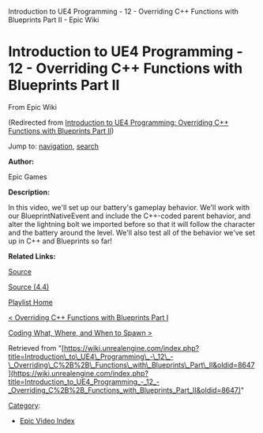 Introduction to UE4 Programming - 12 - Overriding C++ Functions with Blueprints Part II - Epic Wiki              

Introduction to UE4 Programming - 12 - Overriding C++ Functions with Blueprints Part II
=======================================================================================

From Epic Wiki

(Redirected from [Introduction to UE4 Programming: Overriding C++ Functions with Blueprints Part II](/index.php?title=Introduction_to_UE4_Programming:_Overriding_C%2B%2B_Functions_with_Blueprints_Part_II&redirect=no "Introduction to UE4 Programming: Overriding C++ Functions with Blueprints Part II"))

Jump to: [navigation](#mw-navigation), [search](#p-search)

  

**Author:**

Epic Games

**Description:**

In this video, we'll set up our battery's gameplay behavior. We'll work with our BlueprintNativeEvent and include the C++-coded parent behavior, and alter the lightning bolt we imported before so that it will follow the character and the battery around the level. We'll also test all of the behavior we've set up in C++ and Blueprints so far!

**Related Links:**

[Source](https://d26ilriwvtzlb.cloudfront.net/3/3c/Source.zip "Source.zip")

[Source (4.4)](https://d26ilriwvtzlb.cloudfront.net/8/85/Source_4_4.zip "Source 4 4.zip")

[Playlist Home](/Category:Epic_Video_Playlists "Category:Epic Video Playlists")

[< Overriding C++ Functions with Blueprints Part I](/Introduction_to_UE4_Programming_-_12_-_Overriding_C%2B%2B_Functions_with_Blueprints "Introduction to UE4 Programming - 12 - Overriding C++ Functions with Blueprints")

[Coding What, Where, and When to Spawn >](/Introduction_to_UE4_Programming_-_13_-_Coding_What,_Where,_and_When_to_Spawn "Introduction to UE4 Programming - 13 - Coding What, Where, and When to Spawn")

Retrieved from "[https://wiki.unrealengine.com/index.php?title=Introduction\_to\_UE4\_Programming\_-\_12\_-\_Overriding\_C%2B%2B\_Functions\_with\_Blueprints\_Part\_II&oldid=8647](https://wiki.unrealengine.com/index.php?title=Introduction_to_UE4_Programming_-_12_-_Overriding_C%2B%2B_Functions_with_Blueprints_Part_II&oldid=8647)"

[Category](/Special:Categories "Special:Categories"):

*   [Epic Video Index](/index.php?title=Category:Epic_Video_Index&action=edit&redlink=1 "Category:Epic Video Index (page does not exist)")